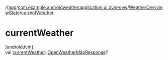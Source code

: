//[app](../../../index.md)/[com.example.androidweatherapplication.ui.overview](../index.md)/[WeatherOverviewState](index.md)/[currentWeather](current-weather.md)

# currentWeather

[androidJvm]\
val [currentWeather](current-weather.md): [OpenWeatherMapResponse](../../com.example.androidweatherapplication.model/-open-weather-map-response/index.md)?
